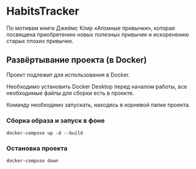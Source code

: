 # HabitsTracker

По мотивам книги Джеймс Клир «Атомные привычки», которая посвящена приобретению новых полезных привычек и искоренению
старых плохих привычек.

## Развёртывание проекта (в Docker)


Проект подлежит для использования в Docker.

Необходимо установить Docker Desktop перед началом работы, все необходимые файлы для сборки есть в проекте.

Команду необходимо запускать, находясь в корневой папке проекта.

### Сборка образа и запуск в фоне
```commandline
docker-compose up -d --build
```

### Остановка проекта
```commandline
docker-compose down
```

